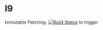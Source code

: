 # I9
Immutable Patching.
[![Build Status](https://dev.azure.com/G0pinath/I9/_apis/build/status/g0pinath.I9)](https://dev.azure.com/G0pinath/I9/_build/latest?definitionId=2)
to trigger
